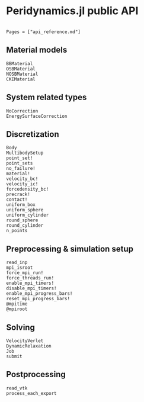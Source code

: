 # Peridynamics.jl public API

```@meta

```

```@contents
Pages = ["api_reference.md"]
```

## Material models
```@docs
BBMaterial
OSBMaterial
NOSBMaterial
CKIMaterial
```

## System related types
```@docs
NoCorrection
EnergySurfaceCorrection
```

## Discretization
```@docs
Body
MultibodySetup
point_set!
point_sets
no_failure!
material!
velocity_bc!
velocity_ic!
forcedensity_bc!
precrack!
contact!
uniform_box
uniform_sphere
uniform_cylinder
round_sphere
round_cylinder
n_points
```

## Preprocessing & simulation setup
```@docs
read_inp
mpi_isroot
force_mpi_run!
force_threads_run!
enable_mpi_timers!
disable_mpi_timers!
enable_mpi_progress_bars!
reset_mpi_progress_bars!
@mpitime
@mpiroot
```

## Solving
```@docs
VelocityVerlet
DynamicRelaxation
Job
submit
```

## Postprocessing
```@docs
read_vtk
process_each_export
```